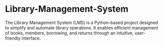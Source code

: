 # Library-Management-System
The Library Management System (LMS) is a Python-based project designed to simplify and automate library operations. It enables efficient management of books, members, borrowing, and returns through an intuitive, user-friendly interface.
